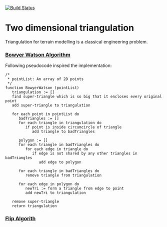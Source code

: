 [![Build Status](https://travis-ci.com/longuyen97/triangulation.svg?token=skDcu5tZxPtyDMyKnKYN&branch=master)](https://travis-ci.com/longuyen97/triangulation)

# Two dimensional triangulation

Triangulation for terrain modelling is a classical engineering problem.

### [Bowyer Watson Algorithm](https://en.wikipedia.org/wiki/Bowyer%E2%80%93Watson_algorithm)

Following pseudocode inspired the implementation:

```
/*
 * pointList: An array of 2D points
 */
function BowyerWatson (pointList)
   triangulation := []
   find super-triangle which is so big that it encloses every original point
   add super-triangle to triangulation 

   for each point in pointList do 
      badTriangles := []
      for each triangle in triangulation do 
         if point is inside circumcircle of triangle
            add triangle to badTriangles

      polygon := []
      for each triangle in badTriangles do 
         for each edge in triangle do
            if edge is not shared by any other triangles in badTriangles
               add edge to polygon

      for each triangle in badTriangles do 
         remove triangle from triangulation

      for each edge in polygon do 
         newTri := form a triangle from edge to point
         add newTri to triangulation

   remove super-triangle
   return triangulation
```

### [Flip Algorith]()